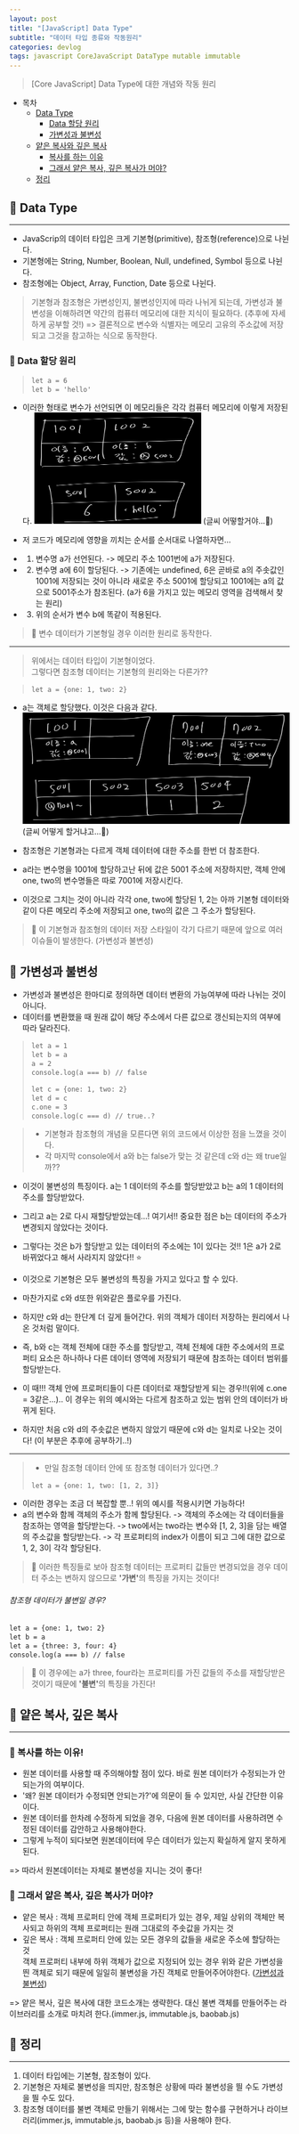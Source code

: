 ```yaml
---
layout: post
title: "[JavaScript] Data Type"
subtitle: "데이터 타입 종류와 작동원리"
categories: devlog
tags: javascript CoreJavaScript DataType mutable immutable
---
```


> [Core JavaScript] Data Type에 대한 개념와 작동 원리

<!--more-->

- 목차
  - [Data Type](#-data-type)
    - [Data 할당 원리](#-data-할당-원리)
    - [가변성과 불변성](#-가변성과-불변성)
  - [얕은 복사와 깊은 복사](#-얕은-복사-깊은-복사)
    - [복사를 하는 이유](#-복사를-하는-이유)
    - [그래서 얕은 복사, 깊은 복사가 머야?](#-그래서-얕은-복사-깊은-복사가-머야)
  - [정리](#-정리)

## 📌 Data Type

---

- JavaScrip의 데이터 타입은 크게 기본형(primitive), 참조형(reference)으로 나뉜다.
- 기본형에는 String, Number, Boolean, Null, undefined, Symbol 등으로 나뉜다.
- 참조형에는 Object, Array, Function, Date 등으로 나뉜다.

> 기본형과 참조형은 가변성인지, 불변성인지에 따라 나뉘게 되는데, 가변성과 불변성을 이해하려면 약간의 컴퓨터 메모리에 대한 지식이 필요하다. (추후에 자세하게 공부할 것!)
> => 결론적으로 변수와 식별자는 메모리 고유의 주소값에 저장되고 그것을 참고하는 식으로 동작한다.

### 🌱 Data 할당 원리

> ```
> let a = 6
> let b = 'hello'
> ```

- 이러한 형태로 변수가 선언되면 이 메모리들은 각각 컴퓨터 메모리에 이렇게 저장된다.
  <img src="/assets/img/javascript/dataType.png" width="300px" height="200px"> (글씨 어떻할거야...💩)

- 저 코드가 메모리에 영향을 끼치는 순서를 순서대로 나열하자면...
- 1. 변수명 a가 선언된다. -> 메모리 주소 1001번에 a가 저장된다.
- 2. 변수명 a에 6이 할당된다. -> 기존에는 undefined, 6은 곧바로 a의 주솟값인 1001에 저장되는 것이 아니라 새로운 주소 5001에 할당되고 1001에는 a의 값으로 5001주소가 참조된다. (a가 6을 가지고 있는 메모리 영역을 검색해서 찾는 원리)
- 3. 위의 순서가 변수 b에 똑같이 적용된다.

> 🎈 변수 데이터가 기본형일 경우 이러한 원리로 동작한다.

---

> 위에서는 데이터 타입이 기본형이었다. <br>
> 그렇다면 참조형 데이터는 기본형의 원리와는 다른가??

> ```
> let a = {one: 1, two: 2}
> ```

- a는 객체로 할당했다. 이것은 다음과 같다. <br>
  <img src="/assets/img/javascript/dataType2.png" width="500px" height="200px"> (글씨 어떻게 할거냐고...💩)

- 참조형은 기본형과는 다르게 객체 데이터에 대한 주소를 한번 더 참조한다.
- a라는 변수명을 1001에 할당하고난 뒤에 값은 5001 주소에 저장하지만, 객체 안에 one, two의 변수명들은 따로 7001에 저장시킨다.
- 이것으로 그치는 것이 아니라 각각 one, two에 할당된 1, 2는 아까 기본형 데이터와 같이 다른 메모리 주소에 저장되고 one, two의 값은 그 주소가 할당된다.

> 🎈 이 기본형과 참조형의 데이터 저장 스타일이 각기 다르기 때문에 앞으로 여러 이슈들이 발생한다. (가변성과 불변성)

## 📌 가변성과 불변성

- 가변성과 불변성은 한마디로 정의하면 데이터 변환의 가능여부에 따라 나뉘는 것이 아니다.
- 데이터를 변환했을 때 원래 값이 해당 주소에서 다른 값으로 갱신되는지의 여부에 따라 달라진다.

> ```
> let a = 1
> let b = a
> a = 2
> console.log(a === b) // false
> ```
>
> ```
> let c = {one: 1, two: 2}
> let d = c
> c.one = 3
> console.log(c === d) // true..?
> ```

> - 기본형과 참조형의 개념을 모른다면 위의 코드에서 이상한 점을 느꼈을 것이다.
> - 각 마지막 console에서 a와 b는 false가 맞는 것 같은데 c와 d는 왜 true일까??

- 이것이 불변성의 특징이다. a는 1 데이터의 주소를 할당받았고 b는 a의 1 데이터의 주소를 할당받았다.
- 그리고 a는 2로 다시 재할당받았는데...! 여기서!! 중요한 점은 b는 데이터의 주소가 변경되지 않았다는 것이다.
- 그렇다는 것은 b가 할당받고 있는 데이터의 주소에는 1이 있다는 것!! 1은 a가 2로 바뀌었다고 해서 사라지지 않았다!! ⭐️
- 이것으로 기본형은 모두 불변성의 특징을 가지고 있다고 할 수 있다.

- 마찬가지로 c와 d또한 위와같은 플로우를 가진다.
- 하지만 c와 d는 한단계 더 깊게 들어간다. 위의 객체가 데이터 저장하는 원리에서 나온 것처럼 말이다.
- 즉, b와 c는 객체 전체에 대한 주소를 할당받고, 객체 전체에 대한 주소에서의 프로퍼티 요소은 하나하나 다른 데이터 영역에 저장되기 때문에 참조하는 데이터 범위를 할당받는다.
- 이 때!!! 객체 안에 프로퍼티들이 다른 데이터로 재할당받게 되는 경우!!(위에 c.one = 3같은...).. 이 경우는 위의 예시와는 다르게 참조하고 있는 범위 안의 데이터가 바뀌게 된다.
- 하지만 처음 c와 d의 주솟값은 변하지 않았기 때문에 c와 d는 일치로 나오는 것이다! (이 부분은 추후에 공부하기..!)

---

> - 만일 참조형 데이터 안에 또 참조형 데이터가 있다면..?
>
> ```
> let a = {one: 1, two: [1, 2, 3]}
> ```

- 이러한 경우는 조금 더 복잡할 뿐..! 위의 예시를 적용시키면 가능하다!
- a의 변수와 함께 객체의 주소가 함께 할당된다. -> 객체의 주소에는 각 데이터들을 참조하는 영역을 할당받는다. -> two에서는 two라는 변수와 [1, 2, 3]을 담는 배열의 주소값을 할당받는다. -> 각 프로퍼티의 index가 이름이 되고 그에 대한 값으로 1, 2, 3이 각각 할당된다.

> 🎈 이러한 특징들로 보아 참조형 데이터는 프로퍼티 값들만 변경되었을 경우 데이터 주소는 변하지 않으므로 <b>'가변'</b>의 특징을 가지는 것이다!

###### 참조형 데이터가 불변일 경우?

```
let a = {one: 1, two: 2}
let b = a
let a = {three: 3, four: 4}
console.log(a === b) // false
```

> 🎈 이 경우에는 a가 three, four라는 프로퍼티를 가진 값들의 주소를 재할당받은 것이기 때문에 <b>'불변'</b>의 특징을 가진다!

## 📌 얕은 복사, 깊은 복사

---

### 🌱 복사를 하는 이유!

- 원본 데이터를 사용할 때 주의해야할 점이 있다. 바로 원본 데이터가 수정되는가 안되는가의 여부이다.
- '왜? 원본 데이터가 수정되면 안되는가?'에 의문이 들 수 있지만, 사실 간단한 이유이다.
- 원본 데이터를 한차례 수정하게 되었을 경우, 다음에 원본 데이터를 사용하려면 수정된 데이터를 감안하고 사용해야한다.
- 그렇게 누적이 되다보면 원본데이터에 무슨 데이터가 있는지 확실하게 알지 못하게 된다.

=> 따라서 원본데이터는 자체로 불변성을 지니는 것이 좋다!

### 🌱 그래서 얕은 복사, 깊은 복사가 머야?

- 얕은 복사 : 객체 프로퍼티 안에 객체 프로퍼티가 있는 경우, 제일 상위의 객체만 복사되고 하위의 객체 프로퍼티는 원래 그대로의 주솟값을 가지는 것
- 깊은 복사 : 객체 프로퍼티 안에 있는 모든 경우의 값들을 새로운 주소에 할당하는 것<br>
  객체 프로퍼티 내부에 하위 객체가 값으로 지정되어 있는 경우 위와 같은 가변성을 띈 객체로 되기 때문에 일일히 불변성을 가진 객체로 만들어주어야한다. ([가변성과 불변성](#-가변성과-불변성))

=> 얕은 복사, 깊은 복사에 대한 코드소개는 생략한다. 대신 불변 객체를 만들어주는 라이브러리를 소개로 마치려 한다.(immer.js, immutable.js, baobab.js)

## 📌 정리

---

1. 데이터 타입에는 기본형, 참조형이 있다.
2. 기본형은 자체로 불변성을 띄지만, 참조형은 상황에 따라 불변성을 띌 수도 가변성을 띌 수도 있다.
3. 참조형 데이터를 불변 객체로 만들기 위해서는 그에 맞는 함수를 구현하거나 라이브러리(immer.js, immutable.js, baobab.js 등)을 사용해야 한다.
